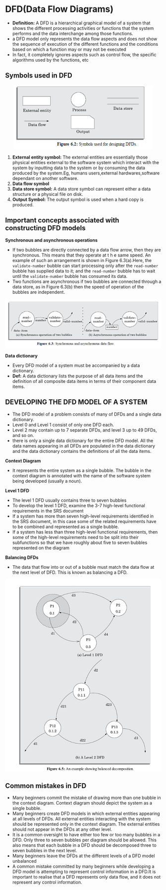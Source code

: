 # DFD(Data Flow Diagrams)
- **Definition:** A DFD is a hierarchical graphical model of a system that shows the different
processing activities or functions that the system performs and the data interchange
among those functions.
- a DFD model only represents the data flow aspects and
does not show the sequence of execution of the different functions and the
conditions based on which a function may or may not be executed
-  In fact, it
completely ignores aspects such as control flow, the specific algorithms used
by the functions, etc

## Symbols used in DFD
<p align="center"><img src="Images/Screenshot 2025-03-17 102745.png" width="" height=""></p>

1. **External entity symbol:** The external entities are
essentially those physical entities external to the software system which
interact with the system by inputting data to the system or by consuming the
data produced by the system.Eg, humans users,external hardwares,software dependant on another software.
2. **Data flow symbol** 
3. **Data store symbol:** A data store symbol can represent either a data structure or a physical file on disk. 
4. **Output Symbol:** The output
symbol is used when a hard copy is produced.

## Important concepts associated with constructing DFD models

**Synchronous and asynchronous operations**
- If two bubbles are directly connected by a data flow arrow, then they are
synchronous. This means that they operate at t h e same speed. An
example of such an arrangement is shown in Figure 6.3(a).Here, the
`validate-number` bubble can start processing only after the `read-number` bubble has supplied data to it; and the `read-number` bubble
has to wait until the `validate-number` bubble has consumed its
data.
- Two functions are asynchronous  if two bubbles are connected through a data store, as in Figure
6.3(b) then the speed of operation of the bubbles are independent. 

<p align="center"><img src="Images/Screenshot 2025-03-17 105544.png" width="" height=""></p>

**Data dictionary**
- Every DFD model of a system must be accompanied by a data dictionary.
- **Def:** A data dictionary lists the purpose of all data items and the definition of all composite
data items in terms of their component data items.

##  DEVELOPING THE DFD MODEL OF A SYSTEM
- The DFD model of a problem consists of many of DFDs and a single data dictionary.
- Level 0 and Level 1
consist of only one DFD each.
-  Level 2 may contain up to 7 separate DFDs,
and level 3 up to 49 DFDs, and so on. 
- there is only a single data
dictionary for the entire DFD model. All the data names appearing in all DFDs
are populated in the data dictionary and the data dictionary contains the
definitions of all the data items.

**Context Diagram**
-  It represents the entire system as a single
bubble. The bubble in the context diagram is annotated with the name of the
software system being developed (usually a noun).

**Level 1 DFD**
- The level 1 DFD usually contains three to seven bubbles
- To develop the level 1 DFD, examine the 3-7 high-level functional
requirements in the SRS document
- If a system has more than seven high-level requirements identified in
the SRS document, in this case some of the related requirements have to be
combined and represented as a single bubble.
- If a system has less than three
high-level functional requirements, then some of the high-level requirements
need to be split into their subfunctions so that we have roughly about five to
seven bubbles represented on the diagram

**Balancing DFDs**
- The data that flow into or out of a bubble must match the data flow at the next level
of DFD. This is known as balancing a DFD.

<p align="center"><img src="Images/Screenshot 2025-03-26 200059.png" width="" height=""></p>

## Common mistakes in DFD
- Many beginners commit the mistake of drawing more than one bubble
in the context diagram. Context diagram should depict the system as a
single bubble.
- Many beginners create DFD models in which external entities
appearing at all levels of DFDs. All external entities interacting with the
system should be represented only in the context diagram. The
external entities should not appear in the DFDs at any other level.
- It is a common oversight to have either too few or too many bubbles in
a DFD. Only three to seven bubbles per diagram should be allowed.
This also means that each bubble in a DFD should be decomposed
three to seven bubbles in the next level.
- Many beginners leave the DFDs at the different levels of a DFD model
unbalanced
- A common mistake committed by many beginners while developing a
DFD model is attempting to represent control information in a DFD.It is important to realise that a DFD represents only data flow, and it does not
represent any control information.
